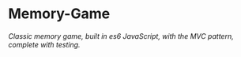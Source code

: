 # Memory-Game
[]()

###### Classic memory game, built in es6 JavaScript, with the MVC pattern, complete with testing.  
